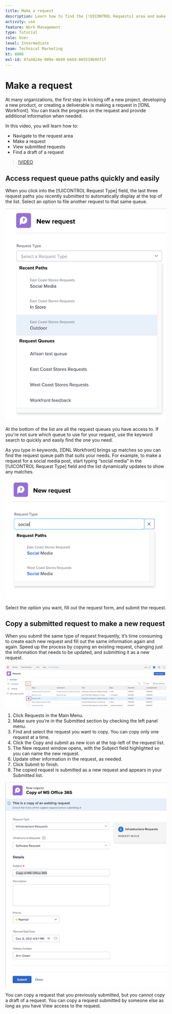```yaml
---
title: Make a request
description: Learn how to find the [!UICONTROL Requests] area and make a request in [!DNL  ]. Then learn how to view submitted and draft requests.
activity: use
feature: Work Management
type: Tutorial
role: User
level: Intermediate
team: Technical Marketing
kt: 8806
exl-id: 07a4824e-809e-4649-b669-865519b95f1f
---
```

# Make a request

At many organizations, the first step in kicking off a new project, developing a new product, or creating a deliverable is making a request in [!DNL Workfront]. You can track the progress on the request and provide additional information when needed.

In this video, you will learn how to:

* Navigate to the request area
* Make a request
* View submitted requests
* Find a draft of a request

>[!VIDEO](https://video.tv.adobe.com/v/336092/?quality=12)

## Access request queue paths quickly and easily 

When you click into the [!UICONTROL Request Type] field, the last three request paths you recently submitted to automatically display at the top of the list. Select an option to file another request to that same queue.

![Request Type menu showing list of recent request paths](assets/collaborator-fundamentals-1.png)

At the bottom of the list are all the request queues you have access to. If you're not sure which queue to use for your request, use the keyword search to quickly and easily find the one you need.

As you type in keywords, [!DNL Workfront] brings up matches so you can find the request queue path that suits your needs. For example, to make a request for a social media post, start typing “social media” in the [!UICONTROL Request Type] field and the list dynamically updates to show any matches.

![Request Type menu with a word typed in the field to show recent request paths](assets/collaborator-fundamentals-2.png)

Select the option you want, fill out the request form, and submit the request. 

## Copy a submitted request to make a new request

When you submit the same type of request frequently, it’s time consuming to create each new request and fill out the same information again and again. Speed up the process by copying an existing request, changing just the information that needs to be updated, and submitting it as a new request. 

![Image of a screen showing how to select and copy a request.](assets/copy-a-request-icon.png)

1. Click Requests in the Main Menu. 
1. Make sure you’re in the Submitted section by checking the left panel menu. 
1. Find and select the request you want to copy. You can copy only one request at a time. 
1. Click the Copy and submit as new icon at the top-left of the request list. 
1. The New request window opens, with the Subject field highlighted so you can name the new request. 
1. Update other information in the request, as needed. 
1. Click Submit to finish. 
1. The copied request is submitted as a new request and appears in your Submitted list. 

![Image of a screen showing how to select and copy a request.](assets/copy-of-a-request.png)

You can copy a request that you previously submitted, but you cannot copy a draft of a request. You can copy a request submitted by someone else as long as you have View access to the request.  

<!---
Learn more
Requests area overview
Create and submit Workfront requests
Guides
Make a work request
--->
